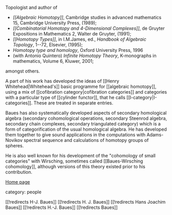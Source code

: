 Topologist and author of 

*  _[[Algebraic Homotopy]]_, Cambridge studies in advanced mathematics 15, Cambridge University Press, (1989); 
*  _[[Combinatorial Homotopy and 4-Dimensional Complexes]]_, de Gruyter Expositions in Mathematics 2, Walter de Gruyter, (1991);
*  _[[Homotopy Types]]_, in I.M.James, ed., _Handbook of Algebraic Topology_, 1--72, Elsevier, (1995);
*  _Homotopy type and homology_, Oxford University Press, 1996
* (with Antonio Quintero) _Infinite Homotopy Theory_,  K-monographs in mathematics, Volume 6, Kluwer, 2001;

amongst others.

A part of his work has developed the ideas of  [[Henry Whitehead|Whitehead's]] basic programme for [[algebraic homotopy]], using a mix of [[cofibration category|cofibration categories]] and categories with a particular type of [[cylinder functor]], that he calls [[I-category|I-categories]]. These are treated in separate entries. 

Baues has also systematically developed aspects of secondary homological algebra (secondary cohomological operations, secondary Steenrod algebra, secondary chain complexes, secondary triangulated category) which is a form of categorification of the usual homological algebra. He has developed them together to give sound applications in the computations with Adams-Novikov spectral sequence and calculations of homotopy groups of spheres. 

He is also well known for his development of the "cohomology of small categories" with Wirsching, sometimes called [[Baues-Wirsching cohomology]], although versions of this theory existed prior to his contribution.

[Home page](http://www.mpim-bonn.mpg.de/Research/People/Senior+Researchers/Baues,+H.-J./)


category: people

[[!redirects H-J. Baues]]
[[!redirects H. J. Baues]]
[[!redirects Hans Joachim Baues]]
[[!redirects H.-J. Baues]]
[[!redirects Baues]]